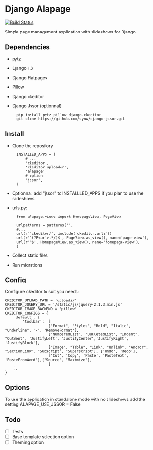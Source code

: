 Django Alapage
==============

[![Build Status](https://travis-ci.org/synw/django-alapage.svg?branch=master)](https://travis-ci.org/synw/django-alapage)

Simple page management application with slideshows for Django


Dependencies
--------------

- pytz
- Django 1.8
- Django Flatpages
- Pillow
- Django ckeditor
- Django Jssor (optionnal)

		pip install pytz pillow django-ckeditor 
		git clone https://github.com/synw/django-jssor.git

Install
--------------

- Clone the repository

		INSTALLED_APPS = (
			# ...
		    'ckeditor',
		    'ckeditor_uploader',
		    'alapage',
			# option
		    'jssor',
		)

- Optionnal: add "jssor" to INSTALLLED_APPS if you plan to use the slideshows
- urls.py:

		from alapage.views import HomepageView, PageView

		urlpatterns = patterns('',
		#...
		url(r'^ckeditor/', include('ckeditor.urls'))
	    url(r'^(?P<url>.*/)$', PageView.as_view(), nane='page-view'),
	    url(r'^$', HomepageView.as_view(), nane='homepage-view'),
	    )
    
- Collect static files
- Run migrations

Config
--------------

Configure ckeditor to suit you needs:

	CKEDITOR_UPLOAD_PATH = 'uploads/'
	CKEDITOR_JQUERY_URL = '/static/js/jquery-2.1.3.min.js'
	CKEDITOR_IMAGE_BACKEND = 'pillow'
	CKEDITOR_CONFIGS = {
	    'default': {
	        'toolbar':  [
	                    ["Format", "Styles", "Bold", "Italic", "Underline", '-', 'RemoveFormat'],
	                    ['NumberedList', 'BulletedList', "Indent", "Outdent", 'JustifyLeft', 'JustifyCenter','JustifyRight', 'JustifyBlock'],
	                    ["Image", "Table", "Link", "Unlink", "Anchor", "SectionLink", "Subscript", "Superscript"], ['Undo', 'Redo'],
	                    ['Cut', 'Copy', 'Paste', 'PasteText', 'PasteFromWord'],["Source", "Maximize"],
	                    ]
	    },
	}

Options
--------------

To use the application in standalone mode with no slideshows add the setting ALAPAGE_USE_JSSOR = False

Todo
--------------

- [ ] Tests
- [ ] Base template selection option
- [ ] Theming option
